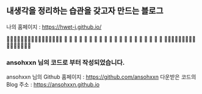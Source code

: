 ## 내생각을 정리하는 습관을 갖고자 만드는 블로그

나의 홈페이지 : <https://hwet-j.github.io/>

🔨🔨🔨🔨🔨🔨🔨🔨🔨🔨🔨🔨🔨🔨🔨🔨
:construction: :construction: :construction: :construction: :construction: :construction: :construction: :construction: :construction: :construction:
:construction: :construction: :construction: :construction: :construction: :construction: :construction: :construction: :construction: :construction:
🔨🔨🔨🔨🔨🔨🔨🔨🔨🔨🔨🔨🔨🔨🔨🔨

### ansohxxn 님의 코드로 부터 작성되었습니다.
ansohxxn 님의 Github 홈페이지 : https://github.com/ansohxxn
다운받은 코드의 Blog 주소 : <https://ansohxxn.github.io>